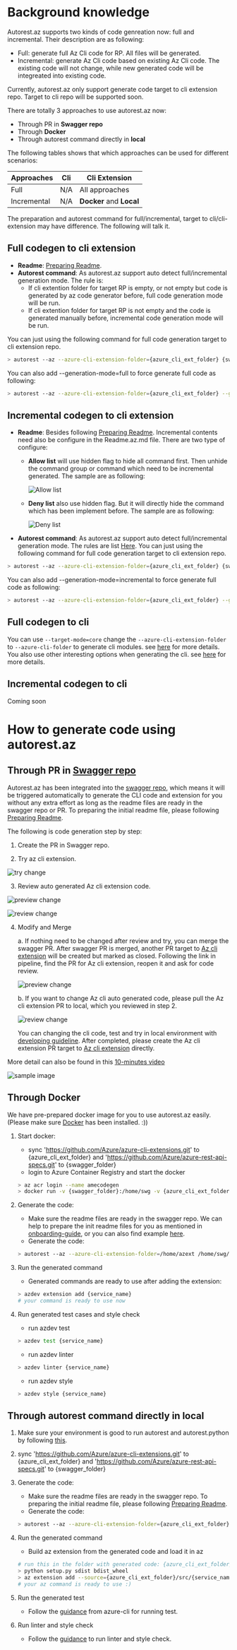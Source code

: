 # Background knowledge

Autorest.az supports two kinds of code genreation now: full and incremental. Their description are as following:
* Full: generate full Az Cli code for RP. All files will be generated.
* Incremental: generate Az Cli code based on existing Az Cli code. The existing code will not change, while new generated code will be integreated into existing code. 

Currently, autorest.az only support generate code target to cli extension repo. Target to cli repo will be supported soon.

There are totally 3 approaches to use autorest.az now:
* Through PR in **Swagger repo**
* Through **Docker**
* Through autorest command directly in **local**

The following tables shows that which approaches can be used for different scenarios:

Approaches | Cli | Cli Extension
-----------|-----|--------------
Full       | N/A | All approaches
Incremental| N/A | **Docker** and **Local**

The preparation and autorest command for full/incremental, target to cli/cli-extension may have difference. The following will talk it.

## Full codegen to cli extension
* **Readme**: [Preparing Readme](how-to-author-readme-file.md). 
* **Autorest command**: 
As autorest.az support auto detect full/incremental generation mode. The rule is:
    * If cli extention folder for target RP is empty, or not empty but code is generated by az code generator before, full code generation mode will be run.
    * If cli extention folder for target RP is not empty and the code is generated manually before, incremental code generation mode will be run.

You can just using the following command for full code generation target to cli extension repo.
 ``` bash
 > autorest --az --azure-cli-extension-folder={azure_cli_ext_folder} {swagger_folder}/specification/{service_name}/resource-manager/readme.md
 ```
 You can also add --generation-mode=full to force generate full code as following:
  ``` bash
 > autorest --az --azure-cli-extension-folder={azure_cli_ext_folder} --generation-mode=full {swagger_folder}/specification/{service_name}/resource-manager/readme.md
 ```

## Incremental codegen to cli extension
* **Readme**: Besides following [Preparing Readme](how-to-author-readme-file.md). Incremental contents need also be configure in the Readme.az.md file. There are two type of configure:
    * **Allow list** will use hidden flag to hide all command first. Then unhide the command group or command which need to be incremental generated. The sample are as following:

      ![Allow list](images/allowlist.png)
    * **Deny list** also use hidden flag. But it will directly hide the command which has been implement before. The sample are as following:

      ![Deny list](images/denylist.png)

* **Autorest command**:
As autorest.az support auto detect full/incremental generation mode. The rules are list [Here](how-to-generate.md#L27-L28). You can just using the following command for full code generation target to cli extension repo.
 ``` bash
 > autorest --az --azure-cli-extension-folder={azure_cli_ext_folder} {swagger_folder}/specification/{service_name}/resource-manager/readme.md
 ```
 You can also add --generation-mode=incremental to force generate full code as following:
  ``` bash
 > autorest --az --azure-cli-extension-folder={azure_cli_ext_folder} --generation-mode=incremental {swagger_folder}/specification/{service_name}/resource-manager/readme.md
 ```

## Full codegen to cli
You can use `--target-mode=core` change the `--azure-cli-extension-folder` to `--azure-cli-folder` to generate cli modules. see [here](how-to-generate-with-different-options.md#generate-cli-main-repo-modules-with-default-option) for more details.  
You also use other interesting options when generating the cli. see [here](how-to-generate-with-different-options.md#what-kind-of-options-do-we-have) for more details.  

## Incremental codegen to cli
Coming soon

# How to generate code using autorest.az

## Through PR in [Swagger repo](https://github.com/Azure/azure-rest-api-specs)

Autorest.az has been integrated into the [swagger repo](https://github.com/Azure/azure-rest-api-specs), which means it will be triggered automatically to generate the CLI code and extension for you without any extra effort as long as the readme files are ready in the swagger repo or PR. To preparing the initial readme file, please following [Preparing Readme](how-to-author-readme-file.md). 

The following is code generation step by step:

1. Create the PR in Swagger repo.

2. Try az cli extension. 

![try change](images/codegen-in-swagger-pr-try.JPG)

3. Review auto generated Az cli extension code. 

![preview change](images/codegen-in-swagger-pr-review-link.JPG)

![review change](images/codegen-in-swagger-pr-review-code.JPG)

4. Modify and Merge

    a. If nothing need to be changed after review and try, you can merge the swagger PR. After swagger PR is merged, another PR target to [Az cli extension](https://github.com/Azure/azure-cli-extensions) will be created but marked as closed. Following the link in pipeline, find the PR for Az cli extension, reopen it and ask for code review.

    ![preview change](images/codegen-in-swagger-pr-release-link.JPG)

    b. If you want to change Az cli auto generated code, please pull the Az cli extension PR to local, which you reviewed in step 2.

    ![review change](images/codegen-in-swagger-pr-review-code.JPG)

    You can changing the cli code, test and try in local environment with [developing guideline](https://github.com/Azure/azure-cli/blob/dev/doc/configuring_your_machine.md). After completed, please create the Az cli extension PR target to [Az cli extension](https://github.com/Azure/azure-cli-extensions) directly.

More detail can also be found in this [10-minutes video](https://msit.microsoftstream.com/video/71cea3ff-0400-a9f4-01b4-f1ea9e9b130e)

![sample image](images/codegen-in-swagger-pr.png)

## Through Docker

We have pre-prepared docker image for you to use autorest.az easily. (Please make sure [Docker](https://www.docker.com/products) has been installed. :))

1. Start docker:
    * sync 'https://github.com/Azure/azure-cli-extensions.git' to {azure_cli_ext_folder} and 'https://github.com/Azure/azure-rest-api-specs.git' to {swagger_folder}
    * login to Azure Container Registry and start the docker
    ``` bash
    > az acr login --name amecodegen
    > docker run -v {swagger_folder}:/home/swg -v {azure_cli_ext_folder}:/home/azext -it amecodegen.azurecr.io/az:2020.05.24 /bin/bash
    ```

2. Generate the code:
    * Make sure the readme files are ready in the swagger repo. We can help to prepare the init readme files for you as mentioned in [onboarding-guide](onboarding-guide.md), or you can also find example [here](../test/scenarios/attestation/configuration).
    * Generate the code:
    ``` bash
    > autorest --az --azure-cli-extension-folder=/home/azext /home/swg/specification/{service_name}/resource-manager/readme.md
    ```

3. Run the generated command
    * Generated commands are ready to use after adding the extension:
    ``` bash
    > azdev extension add {service_name}
    # your command is ready to use now
    ```

4. Run generated test cases and style check
    * run azdev test
    ``` bash
    > azdev test {service_name}
    ```

    * run azdev linter
    ``` bash
    > azdev linter {service_name}
    ```

    * run azdev style
    ``` bash
    > azdev style {service_name}
    ```

## Through autorest command directly in local
1. Make sure your environment is good to run autorest and autorest.python by following [this](https://github.com/Azure/autorest.python/wiki/Generating-with-autorest-for-python-v5.0.0).
2. sync 'https://github.com/Azure/azure-cli-extensions.git' to {azure_cli_ext_folder} and 'https://github.com/Azure/azure-rest-api-specs.git' to {swagger_folder}
3. Generate the code:
    * Make sure the readme files are ready in the swagger repo. To preparing the initial readme file, please following [Preparing Readme](how-to-author-readme-file.md).
    * Generate the code:
    ``` bash
    > autorest --az --azure-cli-extension-folder={azure_cli_ext_folder}   {swagger_folder}/specification/{service_name}/resource-manager/readme.md
    ```

3. Run the generated command
    * Build az extension from the generated code and load it in az
    ``` bash
    # run this in the folder with generated code: {azure_cli_ext_folder}/src/{service_name}
    > python setup.py sdist bdist_wheel
    > az extension add --source={azure_cli_ext_folder}/src/{service_name}/dist/{generated .whl file}
    # your az command is ready to use :)
    ```
4. Run the generated test
    * Follow the [guidance](https://github.com/Azure/azure-cli/blob/dev/doc/authoring_tests.md) from azure-cli for running test.

5. Run linter and style check
    * Follow the [guidance](https://github.com/Azure/azure-cli/blob/dev/doc/configuring_your_machine.md#running-tests-and-checking-code-style) to run linter and style check.